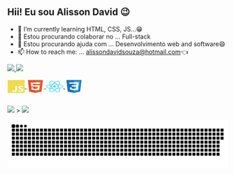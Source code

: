 ## Hii! Eu sou Alisson David 😉


- 🌱 I’m currently learning HTML, CSS, JS...😁
- 👯 Estou procurando colaborar no ... Full-stack
- 🤔 Estou procurando ajuda com ... Desenvolvimento web and software😄
- 📫 How to reach me: ... alissondavidsouza@hotmail.com👈

 <div>
  <a href="https://github.com/alissondavid">
  <img height="180em" src="https://github-readme-stats.vercel.app/api?username=alissondavid&show_icons=true&theme=dark&include_all_commits=true&count_private=true"/>
  <img height="180em" src="https://github-readme-stats.vercel.app/api/top-langs/?username=alissondavid&layout=compact&langs_count=7&theme=dark"/>
</div>
  
<div style="display: inline_block"><br>
  <img align="center" alt="alissondavid-JS" height="30" width="40" src="https://raw.githubusercontent.com/devicons/devicon/master/icons/javascript/javascript-plain.svg">
  <img align="center" alt="alissondavid-HTML" height="30" width="40" src="https://raw.githubusercontent.com/devicons/devicon/master/icons/html5/html5-original.svg">
  <img align="center" alt="alissondavid-react" height="30" width="40" src="https://raw.githubusercontent.com/devicons/devicon/master/icons/react/react-original.svg">
  <img align="center" alt="alissondavid-CSS" height="30" width="40" src="https://raw.githubusercontent.com/devicons/devicon/master/icons/css3/css3-original.svg">
  
</div>

  ##

<div>
  <a href="https://www.instagram.com/allys_david/" target="_blank"><img src="https://img.shields.io/badge/-Instagram-%23E4405F?style=for-the-badge&logo=instagram&logoColor=white" target="_blank"></a>
>
  <a href="https://www.linkedin.com/in/alisson-nascimento-49a190180/" target="_blank"><img src="https://img.shields.io/badge/-LinkedIn-%230077B5?style=for-the-badge&logo=linkedin&logoColor=white" target="_blank"></a> 
 
  ![Snake animation](https://github.com/alissondavid/alissondavid/blob/output/github-contribution-grid-snake.svg)
<div/>
